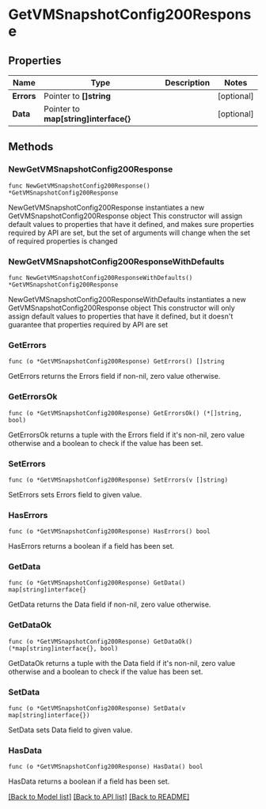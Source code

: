 # GetVMSnapshotConfig200Response

## Properties

Name | Type | Description | Notes
------------ | ------------- | ------------- | -------------
**Errors** | Pointer to **[]string** |  | [optional] 
**Data** | Pointer to **map[string]interface{}** |  | [optional] 

## Methods

### NewGetVMSnapshotConfig200Response

`func NewGetVMSnapshotConfig200Response() *GetVMSnapshotConfig200Response`

NewGetVMSnapshotConfig200Response instantiates a new GetVMSnapshotConfig200Response object
This constructor will assign default values to properties that have it defined,
and makes sure properties required by API are set, but the set of arguments
will change when the set of required properties is changed

### NewGetVMSnapshotConfig200ResponseWithDefaults

`func NewGetVMSnapshotConfig200ResponseWithDefaults() *GetVMSnapshotConfig200Response`

NewGetVMSnapshotConfig200ResponseWithDefaults instantiates a new GetVMSnapshotConfig200Response object
This constructor will only assign default values to properties that have it defined,
but it doesn't guarantee that properties required by API are set

### GetErrors

`func (o *GetVMSnapshotConfig200Response) GetErrors() []string`

GetErrors returns the Errors field if non-nil, zero value otherwise.

### GetErrorsOk

`func (o *GetVMSnapshotConfig200Response) GetErrorsOk() (*[]string, bool)`

GetErrorsOk returns a tuple with the Errors field if it's non-nil, zero value otherwise
and a boolean to check if the value has been set.

### SetErrors

`func (o *GetVMSnapshotConfig200Response) SetErrors(v []string)`

SetErrors sets Errors field to given value.

### HasErrors

`func (o *GetVMSnapshotConfig200Response) HasErrors() bool`

HasErrors returns a boolean if a field has been set.

### GetData

`func (o *GetVMSnapshotConfig200Response) GetData() map[string]interface{}`

GetData returns the Data field if non-nil, zero value otherwise.

### GetDataOk

`func (o *GetVMSnapshotConfig200Response) GetDataOk() (*map[string]interface{}, bool)`

GetDataOk returns a tuple with the Data field if it's non-nil, zero value otherwise
and a boolean to check if the value has been set.

### SetData

`func (o *GetVMSnapshotConfig200Response) SetData(v map[string]interface{})`

SetData sets Data field to given value.

### HasData

`func (o *GetVMSnapshotConfig200Response) HasData() bool`

HasData returns a boolean if a field has been set.


[[Back to Model list]](../README.md#documentation-for-models) [[Back to API list]](../README.md#documentation-for-api-endpoints) [[Back to README]](../README.md)


